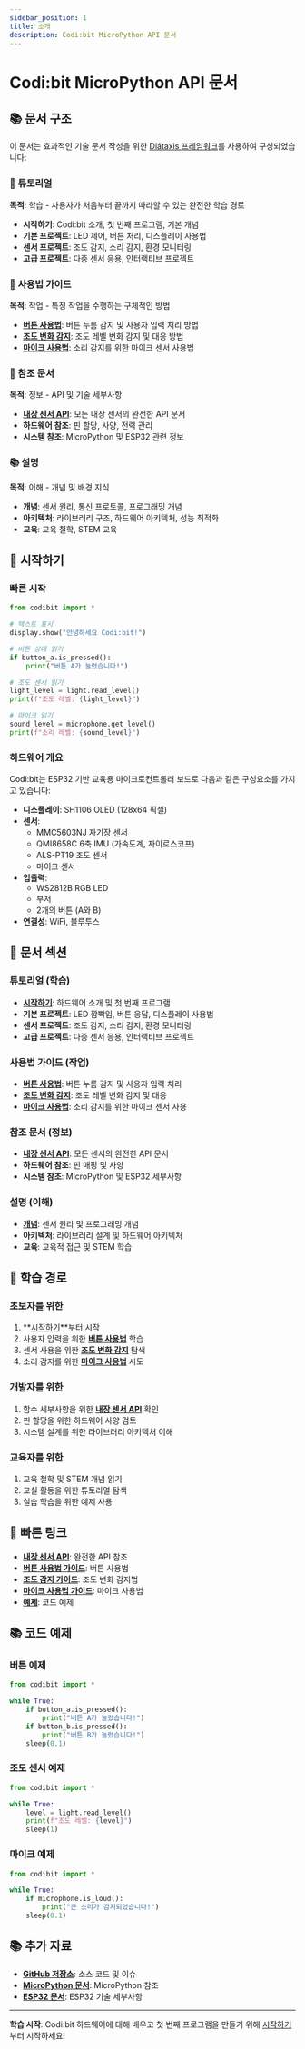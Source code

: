 ```yaml
---
sidebar_position: 1
title: 소개
description: Codi:bit MicroPython API 문서
---
```


# Codi:bit MicroPython API 문서

## 📚 문서 구조

이 문서는 효과적인 기술 문서 작성을 위한 [Diátaxis 프레임워크](https://diataxis.fr/)를 사용하여 구성되었습니다:

### 🎯 **튜토리얼**
**목적**: 학습 - 사용자가 처음부터 끝까지 따라할 수 있는 완전한 학습 경로

- **시작하기**: Codi:bit 소개, 첫 번째 프로그램, 기본 개념
- **기본 프로젝트**: LED 제어, 버튼 처리, 디스플레이 사용법
- **센서 프로젝트**: 조도 감지, 소리 감지, 환경 모니터링
- **고급 프로젝트**: 다중 센서 응용, 인터랙티브 프로젝트

### 🔧 **사용법 가이드**
**목적**: 작업 - 특정 작업을 수행하는 구체적인 방법

- **[버튼 사용법](how-to/button-usage-ko)**: 버튼 누름 감지 및 사용자 입력 처리 방법
- **[조도 변화 감지](how-to/light-change-detection-ko)**: 조도 레벨 변화 감지 및 대응 방법
- **[마이크 사용법](how-to/microphone-usage-ko)**: 소리 감지를 위한 마이크 센서 사용법

### 📖 **참조 문서**
**목적**: 정보 - API 및 기술 세부사항

- **[내장 센서 API](reference/builtin-ko)**: 모든 내장 센서의 완전한 API 문서
- **하드웨어 참조**: 핀 할당, 사양, 전력 관리
- **시스템 참조**: MicroPython 및 ESP32 관련 정보

### 📚 **설명**
**목적**: 이해 - 개념 및 배경 지식

- **개념**: 센서 원리, 통신 프로토콜, 프로그래밍 개념
- **아키텍처**: 라이브러리 구조, 하드웨어 아키텍처, 성능 최적화
- **교육**: 교육 철학, STEM 교육

## 🚀 시작하기

### 빠른 시작

```python
from codibit import *

# 텍스트 표시
display.show("안녕하세요 Codi:bit!")

# 버튼 상태 읽기
if button_a.is_pressed():
    print("버튼 A가 눌렸습니다!")

# 조도 센서 읽기
light_level = light.read_level()
print(f"조도 레벨: {light_level}")

# 마이크 읽기
sound_level = microphone.get_level()
print(f"소리 레벨: {sound_level}")
```

### 하드웨어 개요

Codi:bit는 ESP32 기반 교육용 마이크로컨트롤러 보드로 다음과 같은 구성요소를 가지고 있습니다:

- **디스플레이**: SH1106 OLED (128x64 픽셀)
- **센서**:
  - MMC5603NJ 자기장 센서
  - QMI8658C 6축 IMU (가속도계, 자이로스코프)
  - ALS-PT19 조도 센서
  - 마이크 센서
- **입출력**:
  - WS2812B RGB LED
  - 부저
  - 2개의 버튼 (A와 B)
- **연결성**: WiFi, 블루투스

## 📁 문서 섹션

### 튜토리얼 (학습)
- **[시작하기](tutorials/intro)**: 하드웨어 소개 및 첫 번째 프로그램
- **기본 프로젝트**: LED 깜빡임, 버튼 응답, 디스플레이 사용법
- **센서 프로젝트**: 조도 감지, 소리 감지, 환경 모니터링
- **고급 프로젝트**: 다중 센서 응용, 인터랙티브 프로젝트

### 사용법 가이드 (작업)
- **[버튼 사용법](how-to/button-usage-ko)**: 버튼 누름 감지 및 사용자 입력 처리
- **[조도 변화 감지](how-to/light-change-detection-ko)**: 조도 레벨 변화 감지 및 대응
- **[마이크 사용법](how-to/microphone-usage-ko)**: 소리 감지를 위한 마이크 센서 사용

### 참조 문서 (정보)
- **[내장 센서 API](reference/builtin-ko)**: 모든 센서의 완전한 API 문서
- **하드웨어 참조**: 핀 매핑 및 사양
- **시스템 참조**: MicroPython 및 ESP32 세부사항

### 설명 (이해)
- **[개념](explanation/intro)**: 센서 원리 및 프로그래밍 개념
- **아키텍처**: 라이브러리 설계 및 하드웨어 아키텍처
- **교육**: 교육적 접근 및 STEM 학습

## 🎯 학습 경로

### 초보자를 위한
1. **[시작하기](tutorials/intro)**부터 시작
2. 사용자 입력을 위한 **[버튼 사용법](how-to/button-usage-ko)** 학습
3. 센서 사용을 위한 **[조도 변화 감지](how-to/light-change-detection-ko)** 탐색
4. 소리 감지를 위한 **[마이크 사용법](how-to/microphone-usage-ko)** 시도

### 개발자를 위한
1. 함수 세부사항을 위한 **[내장 센서 API](reference/builtin-ko)** 확인
2. 핀 할당을 위한 하드웨어 사양 검토
3. 시스템 설계를 위한 라이브러리 아키텍처 이해

### 교육자를 위한
1. 교육 철학 및 STEM 개념 읽기
2. 교실 활동을 위한 튜토리얼 탐색
3. 실습 학습을 위한 예제 사용

## 🔗 빠른 링크

- **[내장 센서 API](reference/builtin-ko)**: 완전한 API 참조
- **[버튼 사용법 가이드](how-to/button-usage-ko)**: 버튼 사용법
- **[조도 감지 가이드](how-to/light-change-detection-ko)**: 조도 변화 감지법
- **[마이크 사용법 가이드](how-to/microphone-usage-ko)**: 마이크 사용법
- **[예제](https://github.com/codiplaykz/codibit-micropython/tree/main/examples)**: 코드 예제

## 📚 코드 예제

### 버튼 예제
```python
from codibit import *

while True:
    if button_a.is_pressed():
        print("버튼 A가 눌렸습니다!")
    if button_b.is_pressed():
        print("버튼 B가 눌렸습니다!")
    sleep(0.1)
```

### 조도 센서 예제
```python
from codibit import *

while True:
    level = light.read_level()
    print(f"조도 레벨: {level}")
    sleep(1)
```

### 마이크 예제
```python
from codibit import *

while True:
    if microphone.is_loud():
        print("큰 소리가 감지되었습니다!")
    sleep(0.1)
```

## 📚 추가 자료

- **[GitHub 저장소](https://github.com/codiplaykz/codibit-micropython)**: 소스 코드 및 이슈
- **[MicroPython 문서](https://docs.micropython.org/)**: MicroPython 참조
- **[ESP32 문서](https://docs.espressif.com/projects/esp-idf/)**: ESP32 기술 세부사항

---

**학습 시작**: Codi:bit 하드웨어에 대해 배우고 첫 번째 프로그램을 만들기 위해 [시작하기](tutorials/intro)부터 시작하세요!
